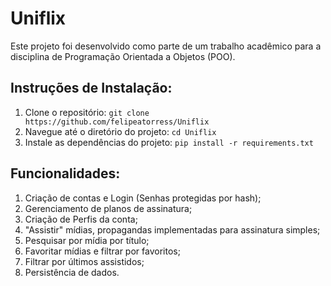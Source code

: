 # Uniflix

Este projeto foi desenvolvido como parte de um trabalho acadêmico para a disciplina de Programação Orientada a Objetos (POO).

Instruções de Instalação:
-------------------------
1. Clone o repositório: `git clone https://github.com/felipeatorress/Uniflix`
2. Navegue até o diretório do projeto: `cd Uniflix`
3. Instale as dependências do projeto: `pip install -r requirements.txt`

Funcionalidades:
-------------------------

1. Criação de contas e Login (Senhas protegidas por hash);
2. Gerenciamento de planos de assinatura;
3. Criação de Perfis da conta;
4. "Assistir" mídias, propagandas implementadas para assinatura simples;
5. Pesquisar por mídia por título;
6. Favoritar mídias e filtrar por favoritos;
7. Filtrar por últimos assistidos;
8. Persistência de dados.
